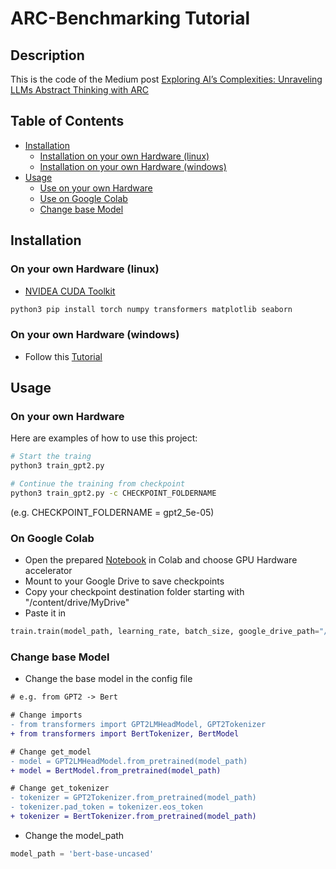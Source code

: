 # ARC-Benchmarking Tutorial

## Description

This is the code of the Medium post [Exploring AI’s Complexities: Unraveling LLMs Abstract Thinking with ARC](https://medium.com/@adimadlp/exploring-ais-complexities-unraveling-llms-abstract-thinking-with-arc-20f94826207ci)
## Table of Contents

- [Installation](#installation)
    - [Installation on your own Hardware (linux)](#on-your-own-hardware-linux)
    - [Installation on your own Hardware (windows)](#on-your-own-hardware-windows)
- [Usage](#usage)
    - [Use on your own Hardware](#on-your-own-hardware)
    - [Use on Google Colab](#on-google-colab)
    - [Change base Model](#change-base-model)

## Installation
### On your own Hardware (linux)

- [NVIDEA CUDA Toolkit](https://developer.nvidia.com/cuda-downloads)

```bash
python3 pip install torch numpy transformers matplotlib seaborn
```

### On your own Hardware (windows)
- Follow this [Tutorial](https://thesecmaster.com/step-by-step-guide-to-setup-pytorch-for-your-gpu-on-windows-10-11/)

## Usage

### On your own Hardware
Here are examples of how to use this project:

```bash
# Start the traing
python3 train_gpt2.py
```
```bash
# Continue the training from checkpoint
python3 train_gpt2.py -c CHECKPOINT_FOLDERNAME
```
(e.g. CHECKPOINT_FOLDERNAME = gpt2_5e-05)

### On Google Colab
- Open the prepared [Notebook](colab_training.ipynb) in Colab and choose GPU Hardware accelerator
- Mount to your Google Drive to save checkpoints
- Copy your checkpoint destination folder starting with "/content/drive/MyDrive"
- Paste it in 
```python
train.train(model_path, learning_rate, batch_size, google_drive_path="/content/drive/MyDrive")
```
### Change base Model
- Change the base model in the config file
```diff
# e.g. from GPT2 -> Bert

# Change imports
- from transformers import GPT2LMHeadModel, GPT2Tokenizer
+ from transformers import BertTokenizer, BertModel

# Change get_model
- model = GPT2LMHeadModel.from_pretrained(model_path)
+ model = BertModel.from_pretrained(model_path)

# Change get_tokenizer
- tokenizer = GPT2Tokenizer.from_pretrained(model_path)
- tokenizer.pad_token = tokenizer.eos_token
+ tokenizer = BertTokenizer.from_pretrained(model_path)
```
- Change the model_path
```python
model_path = 'bert-base-uncased'
```